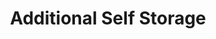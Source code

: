 ---
title: "Additional Self Storage"
url: /vancouver/additional-self-storage-northeast-minnehaha-street/
shop: storage rental
---